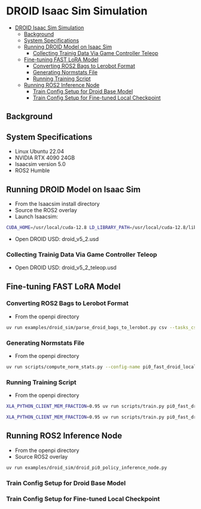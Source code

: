 # DROID Isaac Sim Simulation

- [DROID Isaac Sim Simulation](#droid-isaac-sim-simulation)
  - [Background](#background)
  - [System Specifications](#system-specifications)
  - [Running DROID Model on Isaac Sim](#running-droid-model-on-isaac-sim)
    - [Collecting Trainig Data Via Game Controller Teleop](#collecting-trainig-data-via-game-controller-teleop)
  - [Fine-tuning FAST LoRA Model](#fine-tuning-fast-lora-model)
    - [Converting ROS2 Bags to Lerobot Format](#converting-ros2-bags-to-lerobot-format)
    - [Generating Normstats File](#generating-normstats-file)
    - [Running Training Script](#running-training-script)
  - [Running ROS2 Inference Node](#running-ros2-inference-node)
    - [Train Config Setup for Droid Base Model](#train-config-setup-for-droid-base-model)
    - [Train Config Setup for Fine-tuned Local Checkpoint](#train-config-setup-for-fine-tuned-local-checkpoint)


## Background


## System Specifications

* Linux Ubuntu 22.04
* NVIDIA RTX 4090 24GB
* Isaacsim version 5.0
* ROS2 Humble
  

## Running DROID Model on Isaac Sim

* From the Isaacsim install directory
* Source the ROS2 overlay
* Launch Isaacsim: 

```bash
CUDA_HOME=/usr/local/cuda-12.8 LD_LIBRARY_PATH=/usr/local/cuda-12.8/lib64:${LD_LIBRARY_PATH} ./isaac-sim.sh 
```
* Open DROID USD: droid_v5_2.usd


### Collecting Trainig Data Via Game Controller Teleop

* Open DROID USD: droid_v5_2_teleop.usd

## Fine-tuning FAST LoRA Model

### Converting ROS2 Bags to Lerobot Format

* From the openpi directory
```bash
uv run examples/droid_sim/parse_droid_bags_to_lerobot.py csv --tasks_csv /home/levi/ros2_ws/data/20251001/bag_index.csv --bags_dir /home/levi/ros2_ws/data/20251001 --dataset_name droid_marker_in_bowl
```

### Generating Normstats File

* From the openpi directory

```bash
uv run scripts/compute_norm_stats.py --config-name pi0_fast_droid_local_lora
```

### Running Training Script

* From the openpi directory
```bash
XLA_PYTHON_CLIENT_MEM_FRACTION=0.95 uv run scripts/train.py pi0_fast_droid_local_lora --exp-name droid-marker-bowl1 --num-train-steps 2000
```
```bash
XLA_PYTHON_CLIENT_MEM_FRACTION=0.95 uv run scripts/train.py pi0_fast_droid_local_lora --exp-name droid-marker-bowl1 --resume --num-train-steps 30000
```


## Running ROS2 Inference Node

* From the openpi directory
* Source ROS2 overlay
```bash
uv run examples/droid_sim/droid_pi0_policy_inference_node.py
```

### Train Config Setup for Droid Base Model

### Train Config Setup for Fine-tuned Local Checkpoint